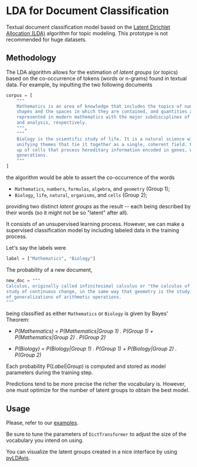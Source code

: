 # LDA for Document Classification

Textual document classification model based on the <a href="https://radimrehurek.com/gensim/models/ldamulticore.html">Latent Dirichlet Allocation (LDA)</a> algorithm for topic modeling.
This prototype is not recommended for huge datasets.

## Methodology

The LDA algorithm allows for the estimation of <i>latent groups</i> (or topics) based on the co-occurrence of tokens (words or n-grams) found in textual data.
For example, by inputting the two following documents

```python
corpus = [
    """
    Mathematics is an area of knowledge that includes the topics of numbers, formulas and related structures,
    shapes and the spaces in which they are contained, and quantities and their changes. These topics are
    represented in modern mathematics with the major subdisciplines of number theory, algebra, geometry,
    and analysis, respectively.
    """,
    """
    Biology is the scientific study of life. It is a natural science with a broad scope but has several
    unifying themes that tie it together as a single, coherent field. For instance, all organisms are made
    up of cells that process hereditary information encoded in genes, which can be transmitted to future
    generations.
    """
]
```

the algorithm would be able to assert the co-occurrence of the words

- `Mathematics`, `numbers`, `formulas`, `algebra`, and `geometry` (Group 1);
- `Biology`, `life`, `natural`, `organisms`, and `cells` (Group 2);

providing two distinct <i>latent groups</i> as the result -- each being described by their words (so it might not be so "latent" after all).

It consists of an unsupervised learning process. However, we can make a supervised classification model by including labeled data in the training process.

Let's say the labels were

```python
label = ["Mathematics", "Biology"]
```

The probability of a new document,

```python
new_doc = """
Calculus, originally called infinitesimal calculus or "the calculus of infinitesimals", is the mathematical
study of continuous change, in the same way that geometry is the study of shape, and algebra is the study
of generalizations of arithmetic operations.
"""
```

being classified as either `Mathematics` or `Biology` is given by Bayes' Theorem:

- <i>P(Mathematics) = P(Mathematics|Group 1) . P(Group 1) + P(Mathematics|Group 2) . P(Group 2)</i>

- <i>P(Biology) = P(Biology|Group 1) . P(Group 1) + P(Biology|Group 2) . P(Group 2)</i>

Each probability P(<i>Label</i>|<i>Group</i>) is computed and stored as model parameters during the training step.

Predictions tend to be more precise the richer the vocabulary is. However, one must optimize for the number of latent groups to obtain the best model.

## Usage

Please, refer to our <a href="https://github.com/ACovacevice/topic-classification/tree/main/examples">examples</a>.

Be sure to tune the parameters of `DictTransformer` to adjust the size of the vocabulary you intend on using.

You can visualize the latent groups created in a nice interface by using <a href="https://pypi.org/project/pyLDAvis/">pyLDAvis</a>.

